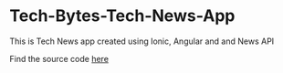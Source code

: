 # Tech-Bytes-Tech-News-App
This is Tech News app created using Ionic, Angular and and News API

Find the source code [here](https://github.com/shreyadm/Tech-Bytes-News-App/tree/master)
